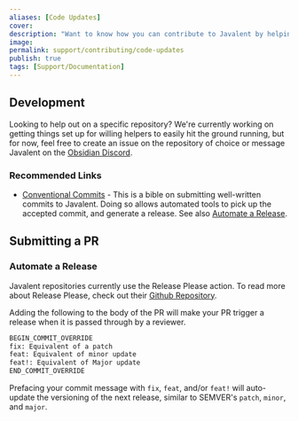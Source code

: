 ```yaml
---
aliases: [Code Updates]
cover: 
description: "Want to know how you can contribute to Javalent by helping with Code Updates? Check this out."
image: 
permalink: support/contributing/code-updates
publish: true
tags: [Support/Documentation]
---
```


## Development

Looking to help out on a specific repository? We're currently working on getting things set up for willing helpers to easily hit the ground running, but for now, feel free to create an issue on the repository of choice or message Javalent on the [Obsidian Discord](https://discord.com/channels/686053708261228577/932707309195493416).

### Recommended Links

- [Conventional Commits](https://www.conventionalcommits.org/en/v1.0.0/) - This is a bible on submitting well-written commits to Javalent. Doing so allows automated tools to pick up the accepted commit, and generate a release. See also [Automate a Release](Help%20and%20Support/Contributing/Code%20Updates.md#Automate%20a%20Release).



## Submitting a PR

### Automate a Release

Javalent repositories currently use the Release Please action. To read more about Release Please, check out their [Github Repository](https://github.com/googleapis/release-please "Github").

Adding the following to the body of the PR will make your PR trigger a release when it is passed through by a reviewer.

```md
BEGIN_COMMIT_OVERRIDE
fix: Equivalent of a patch
feat: Equivalent of minor update
feat!: Equivalent of Major update
END_COMMIT_OVERRIDE
```

Prefacing your commit message with `fix`, `feat`, and/or `feat!` will auto-update the versioning of the next release, similar to SEMVER's `patch`, `minor`, and `major`.



